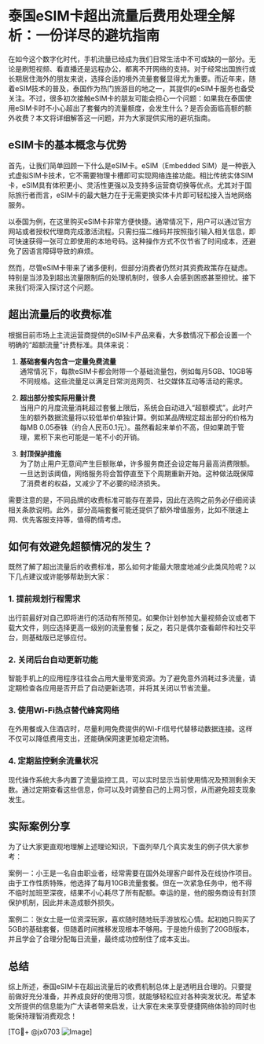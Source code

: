 # 泰国eSIM卡超出流量后费用处理全解析：一份详尽的避坑指南

在如今这个数字化时代，手机流量已经成为我们日常生活中不可或缺的一部分。无论是刷短视频、看直播还是远程办公，都离不开网络的支持。对于经常出国旅行或长期居住海外的朋友来说，选择合适的境外流量套餐显得尤为重要。而近年来，随着eSIM技术的普及，泰国作为热门旅游目的地之一，其提供的eSIM卡服务也备受关注。不过，很多初次接触eSIM卡的朋友可能会担心一个问题：如果我在泰国使用eSIM卡时不小心超出了套餐内的流量额度，会发生什么？是否会面临高额的额外收费？本文将详细解答这一问题，并为大家提供实用的避坑指南。

## eSIM卡的基本概念与优势

首先，让我们简单回顾一下什么是eSIM卡。eSIM（Embedded SIM）是一种嵌入式虚拟SIM卡技术，它不需要物理卡槽即可实现网络连接功能。相比传统实体SIM卡，eSIM具有体积更小、灵活性更强以及支持多运营商切换等优点。尤其对于国际旅行者而言，eSIM卡的最大魅力在于无需更换实体卡片即可轻松接入当地网络服务。

以泰国为例，在这里购买eSIM卡非常方便快捷。通常情况下，用户可以通过官方网站或者授权代理商完成激活流程。只需扫描二维码并按照指引输入相关信息，即可快速获得一张可立即使用的本地号码。这种操作方式不仅节省了时间成本，还避免了因语言障碍导致的麻烦。

然而，尽管eSIM卡带来了诸多便利，但部分消费者仍然对其资费政策存在疑虑。特别是当涉及到超出流量限制后的处理机制时，很多人会感到困惑甚至担忧。接下来我们将深入探讨这个问题。

## 超出流量后的收费标准

根据目前市场上主流运营商提供的eSIM卡产品来看，大多数情况下都会设置一个明确的“超额流量”计费标准。具体来说：

1. **基础套餐内包含一定量免费流量**  
   通常情况下，每款eSIM卡都会附带一个基础流量包，例如每月5GB、10GB等不同规格。这些流量足以满足日常浏览网页、社交媒体互动等活动的需求。

2. **超出部分按实际用量计费**  
   当用户的月度流量消耗超过套餐上限后，系统会自动进入“超额模式”。此时产生的额外数据流量将以较低单价单独计算。例如某品牌规定超出部分的价格为每MB 0.05泰铢（约合人民币0.1元）。虽然看起来单价不高，但如果疏于管理，累积下来也可能是一笔不小的开销。

3. **封顶保护措施**  
   为了防止用户无意间产生巨额账单，许多服务商还会设定每月最高消费限额。一旦达到该阈值，网络服务将会暂停直至下个周期重新开始。这种做法既保障了消费者的权益，又减少了不必要的经济损失。

需要注意的是，不同品牌的收费标准可能存在差异，因此在选购之前务必仔细阅读相关条款说明。此外，部分高端套餐可能还提供了额外增值服务，比如不限速上网、优先客服支持等，值得酌情考虑。

## 如何有效避免超额情况的发生？

既然了解了超出流量后的收费标准，那么如何才能最大限度地减少此类风险呢？以下几点建议或许能够帮助到大家：

### 1. 提前规划行程需求
出行前最好对自己即将进行的活动有所预见。如果你计划参加大量视频会议或者下载大文件，则应选择更高一级别的流量套餐；反之，若只是偶尔查看邮件和社交平台，则基础版已足够应付。

### 2. 关闭后台自动更新功能
智能手机上的应用程序往往会占用大量带宽资源。为了避免意外消耗过多流量，请定期检查各应用是否开启了自动更新选项，并将其关闭以节省流量。

### 3. 使用Wi-Fi热点替代蜂窝网络
在外用餐或入住酒店时，尽量利用免费提供的Wi-Fi信号代替移动数据连接。这样不仅可以降低费用支出，还能确保网速更加稳定流畅。

### 4. 定期监控剩余流量状况
现代操作系统大多内置了流量监控工具，可以实时显示当前使用情况及预测剩余天数。通过定期查看这些信息，你可以及时调整自己的上网习惯，从而避免超支现象发生。

## 实际案例分享

为了让大家更直观地理解上述理论知识，下面列举几个真实发生的例子供大家参考：

案例一：小王是一名自由职业者，经常需要在国外处理客户邮件及在线协作项目。由于工作性质特殊，他选择了每月10GB流量套餐。但在一次紧急任务中，他不得不临时加班至深夜，结果不小心耗尽了所有配额。幸运的是，他的服务商设有封顶保护机制，因此并未造成额外损失。

案例二：张女士是一位资深玩家，喜欢随时随地玩手游放松心情。起初她只购买了5GB的基础套餐，但随着时间推移发现根本不够用。于是她升级到了20GB版本，并且学会了合理分配每日流量，最终成功控制住了成本支出。

## 总结

综上所述，泰国eSIM卡在超出流量后的收费机制总体上是透明且合理的。只要提前做好充分准备，并养成良好的使用习惯，就能够轻松应对各种突发状况。希望本文所提供的信息能为广大读者带来启发，让大家在未来享受便捷网络体验的同时也能保持理智消费观念！

[TG💪+ @jx0703 ![Image](https://github.com/user-attachments/assets/dbca1d08-cadb-493c-b0ec-ad6f7a83f270)]